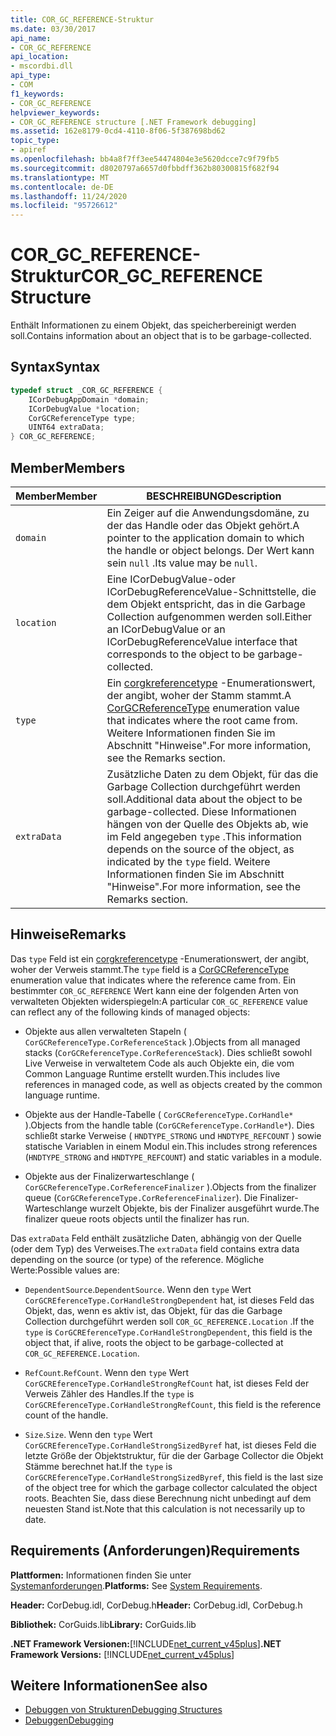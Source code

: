 ```yaml
---
title: COR_GC_REFERENCE-Struktur
ms.date: 03/30/2017
api_name:
- COR_GC_REFERENCE
api_location:
- mscordbi.dll
api_type:
- COM
f1_keywords:
- COR_GC_REFERENCE
helpviewer_keywords:
- COR_GC_REFERENCE structure [.NET Framework debugging]
ms.assetid: 162e8179-0cd4-4110-8f06-5f387698bd62
topic_type:
- apiref
ms.openlocfilehash: bb4a8f7ff3ee54474804e3e5620dcce7c9f79fb5
ms.sourcegitcommit: d8020797a6657d0fbbdff362b80300815f682f94
ms.translationtype: MT
ms.contentlocale: de-DE
ms.lasthandoff: 11/24/2020
ms.locfileid: "95726612"
---
```

# <a name="cor_gc_reference-structure"></a><span data-ttu-id="74a55-102">COR_GC_REFERENCE-Struktur</span><span class="sxs-lookup"><span data-stu-id="74a55-102">COR_GC_REFERENCE Structure</span></span>

<span data-ttu-id="74a55-103">Enthält Informationen zu einem Objekt, das speicherbereinigt werden soll.</span><span class="sxs-lookup"><span data-stu-id="74a55-103">Contains information about an object that is to be garbage-collected.</span></span>  
  
## <a name="syntax"></a><span data-ttu-id="74a55-104">Syntax</span><span class="sxs-lookup"><span data-stu-id="74a55-104">Syntax</span></span>  
  
```cpp  
typedef struct _COR_GC_REFERENCE {  
    ICorDebugAppDomain *domain;
    ICorDebugValue *location;  
    CorGCReferenceType type;  
    UINT64 extraData;  
} COR_GC_REFERENCE;  
```  
  
## <a name="members"></a><span data-ttu-id="74a55-105">Member</span><span class="sxs-lookup"><span data-stu-id="74a55-105">Members</span></span>  
  
|<span data-ttu-id="74a55-106">Member</span><span class="sxs-lookup"><span data-stu-id="74a55-106">Member</span></span>|<span data-ttu-id="74a55-107">BESCHREIBUNG</span><span class="sxs-lookup"><span data-stu-id="74a55-107">Description</span></span>|  
|------------|-----------------|  
|`domain`|<span data-ttu-id="74a55-108">Ein Zeiger auf die Anwendungsdomäne, zu der das Handle oder das Objekt gehört.</span><span class="sxs-lookup"><span data-stu-id="74a55-108">A pointer to the application domain to which the handle or object belongs.</span></span> <span data-ttu-id="74a55-109">Der Wert kann sein `null` .</span><span class="sxs-lookup"><span data-stu-id="74a55-109">Its value may be `null`.</span></span>|  
|`location`|<span data-ttu-id="74a55-110">Eine ICorDebugValue-oder ICorDebugReferenceValue-Schnittstelle, die dem Objekt entspricht, das in die Garbage Collection aufgenommen werden soll.</span><span class="sxs-lookup"><span data-stu-id="74a55-110">Either an ICorDebugValue or an ICorDebugReferenceValue interface that corresponds to the object to be garbage-collected.</span></span>|  
|`type`|<span data-ttu-id="74a55-111">Ein [corgkreferencetype](corgcreferencetype-enumeration.md) -Enumerationswert, der angibt, woher der Stamm stammt.</span><span class="sxs-lookup"><span data-stu-id="74a55-111">A [CorGCReferenceType](corgcreferencetype-enumeration.md) enumeration value that indicates where the root came from.</span></span> <span data-ttu-id="74a55-112">Weitere Informationen finden Sie im Abschnitt "Hinweise".</span><span class="sxs-lookup"><span data-stu-id="74a55-112">For more information, see the Remarks section.</span></span>|  
|`extraData`|<span data-ttu-id="74a55-113">Zusätzliche Daten zu dem Objekt, für das die Garbage Collection durchgeführt werden soll.</span><span class="sxs-lookup"><span data-stu-id="74a55-113">Additional data about the object to be garbage-collected.</span></span> <span data-ttu-id="74a55-114">Diese Informationen hängen von der Quelle des Objekts ab, wie im Feld angegeben `type` .</span><span class="sxs-lookup"><span data-stu-id="74a55-114">This information depends on the source of the object, as indicated by the `type` field.</span></span> <span data-ttu-id="74a55-115">Weitere Informationen finden Sie im Abschnitt "Hinweise".</span><span class="sxs-lookup"><span data-stu-id="74a55-115">For more information, see the Remarks section.</span></span>|  
  
## <a name="remarks"></a><span data-ttu-id="74a55-116">Hinweise</span><span class="sxs-lookup"><span data-stu-id="74a55-116">Remarks</span></span>  

 <span data-ttu-id="74a55-117">Das `type` Feld ist ein [corgkreferencetype](corgcreferencetype-enumeration.md) -Enumerationswert, der angibt, woher der Verweis stammt.</span><span class="sxs-lookup"><span data-stu-id="74a55-117">The `type` field is a [CorGCReferenceType](corgcreferencetype-enumeration.md) enumeration value that indicates where the reference came from.</span></span> <span data-ttu-id="74a55-118">Ein bestimmter `COR_GC_REFERENCE` Wert kann eine der folgenden Arten von verwalteten Objekten widerspiegeln:</span><span class="sxs-lookup"><span data-stu-id="74a55-118">A particular `COR_GC_REFERENCE` value can reflect any of the following kinds of managed objects:</span></span>  
  
- <span data-ttu-id="74a55-119">Objekte aus allen verwalteten Stapeln ( `CorGCReferenceType.CorReferenceStack` ).</span><span class="sxs-lookup"><span data-stu-id="74a55-119">Objects from all managed stacks (`CorGCReferenceType.CorReferenceStack`).</span></span> <span data-ttu-id="74a55-120">Dies schließt sowohl Live Verweise in verwaltetem Code als auch Objekte ein, die vom Common Language Runtime erstellt wurden.</span><span class="sxs-lookup"><span data-stu-id="74a55-120">This includes live references in managed code, as well as objects created by the common language runtime.</span></span>  
  
- <span data-ttu-id="74a55-121">Objekte aus der Handle-Tabelle ( `CorGCReferenceType.CorHandle*` ).</span><span class="sxs-lookup"><span data-stu-id="74a55-121">Objects from the handle table (`CorGCReferenceType.CorHandle*`).</span></span> <span data-ttu-id="74a55-122">Dies schließt starke Verweise ( `HNDTYPE_STRONG` und `HNDTYPE_REFCOUNT` ) sowie statische Variablen in einem Modul ein.</span><span class="sxs-lookup"><span data-stu-id="74a55-122">This includes strong references (`HNDTYPE_STRONG` and `HNDTYPE_REFCOUNT`) and static variables in a module.</span></span>  
  
- <span data-ttu-id="74a55-123">Objekte aus der Finalizerwarteschlange ( `CorGCReferenceType.CorReferenceFinalizer` ).</span><span class="sxs-lookup"><span data-stu-id="74a55-123">Objects from the finalizer queue (`CorGCReferenceType.CorReferenceFinalizer`).</span></span> <span data-ttu-id="74a55-124">Die Finalizer-Warteschlange wurzelt Objekte, bis der Finalizer ausgeführt wurde.</span><span class="sxs-lookup"><span data-stu-id="74a55-124">The finalizer queue roots objects until the finalizer has run.</span></span>  
  
 <span data-ttu-id="74a55-125">Das `extraData` Feld enthält zusätzliche Daten, abhängig von der Quelle (oder dem Typ) des Verweises.</span><span class="sxs-lookup"><span data-stu-id="74a55-125">The `extraData` field contains extra data depending on the source (or type) of the reference.</span></span> <span data-ttu-id="74a55-126">Mögliche Werte:</span><span class="sxs-lookup"><span data-stu-id="74a55-126">Possible values are:</span></span>  
  
- <span data-ttu-id="74a55-127">`DependentSource`.</span><span class="sxs-lookup"><span data-stu-id="74a55-127">`DependentSource`.</span></span> <span data-ttu-id="74a55-128">Wenn den `type` Wert `CorGCREferenceType.CorHandleStrongDependent` hat, ist dieses Feld das Objekt, das, wenn es aktiv ist, das Objekt, für das die Garbage Collection durchgeführt werden soll `COR_GC_REFERENCE.Location` .</span><span class="sxs-lookup"><span data-stu-id="74a55-128">If the `type` is `CorGCREferenceType.CorHandleStrongDependent`, this field is the object that, if alive, roots the object to be garbage-collected at `COR_GC_REFERENCE.Location`.</span></span>  
  
- <span data-ttu-id="74a55-129">`RefCount`.</span><span class="sxs-lookup"><span data-stu-id="74a55-129">`RefCount`.</span></span> <span data-ttu-id="74a55-130">Wenn den `type` Wert `CorGCREferenceType.CorHandleStrongRefCount` hat, ist dieses Feld der Verweis Zähler des Handles.</span><span class="sxs-lookup"><span data-stu-id="74a55-130">If the `type` is `CorGCREferenceType.CorHandleStrongRefCount`, this field is the reference count of the handle.</span></span>  
  
- <span data-ttu-id="74a55-131">`Size`.</span><span class="sxs-lookup"><span data-stu-id="74a55-131">`Size`.</span></span> <span data-ttu-id="74a55-132">Wenn den `type` Wert `CorGCREferenceType.CorHandleStrongSizedByref` hat, ist dieses Feld die letzte Größe der Objektstruktur, für die der Garbage Collector die Objekt Stämme berechnet hat.</span><span class="sxs-lookup"><span data-stu-id="74a55-132">If the `type` is `CorGCREferenceType.CorHandleStrongSizedByref`, this field is the last size of the object tree for which the garbage collector calculated the object roots.</span></span> <span data-ttu-id="74a55-133">Beachten Sie, dass diese Berechnung nicht unbedingt auf dem neuesten Stand ist.</span><span class="sxs-lookup"><span data-stu-id="74a55-133">Note that this calculation is not necessarily up to date.</span></span>  
  
## <a name="requirements"></a><span data-ttu-id="74a55-134">Requirements (Anforderungen)</span><span class="sxs-lookup"><span data-stu-id="74a55-134">Requirements</span></span>  

 <span data-ttu-id="74a55-135">**Plattformen:** Informationen finden Sie unter [Systemanforderungen](../../get-started/system-requirements.md).</span><span class="sxs-lookup"><span data-stu-id="74a55-135">**Platforms:** See [System Requirements](../../get-started/system-requirements.md).</span></span>  
  
 <span data-ttu-id="74a55-136">**Header:** CorDebug.idl, CorDebug.h</span><span class="sxs-lookup"><span data-stu-id="74a55-136">**Header:** CorDebug.idl, CorDebug.h</span></span>  
  
 <span data-ttu-id="74a55-137">**Bibliothek:** CorGuids.lib</span><span class="sxs-lookup"><span data-stu-id="74a55-137">**Library:** CorGuids.lib</span></span>  
  
 <span data-ttu-id="74a55-138">**.NET Framework Versionen:**[!INCLUDE[net_current_v45plus](../../../../includes/net-current-v45plus-md.md)]</span><span class="sxs-lookup"><span data-stu-id="74a55-138">**.NET Framework Versions:** [!INCLUDE[net_current_v45plus](../../../../includes/net-current-v45plus-md.md)]</span></span>  
  
## <a name="see-also"></a><span data-ttu-id="74a55-139">Weitere Informationen</span><span class="sxs-lookup"><span data-stu-id="74a55-139">See also</span></span>

- [<span data-ttu-id="74a55-140">Debuggen von Strukturen</span><span class="sxs-lookup"><span data-stu-id="74a55-140">Debugging Structures</span></span>](debugging-structures.md)
- [<span data-ttu-id="74a55-141">Debuggen</span><span class="sxs-lookup"><span data-stu-id="74a55-141">Debugging</span></span>](index.md)
